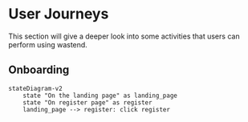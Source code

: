 # User Journeys
This section will give a deeper look into some activities that users can perform using wastend.

## Onboarding
```mermaid
stateDiagram-v2
    state "On the landing page" as landing_page
    state "On register page" as register
    landing_page --> register: click register
```